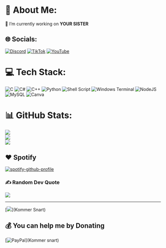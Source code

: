 # 💫 About Me:
🔭 I’m currently working on **YOUR SISTER**


## 🌐 Socials:
[![Discord](https://img.shields.io/badge/Discord-%237289DA.svg?logo=discord&logoColor=white)](https://discord.gg/QWEkEj3HRr) [![TikTok](https://img.shields.io/badge/TikTok-%23000000.svg?logo=TikTok&logoColor=white)](https://tiktok.com/@gotflamingo) [![YouTube](https://img.shields.io/badge/YouTube-%23FF0000.svg?logo=YouTube&logoColor=white)](https://youtube.com/@gotflamingo) 

# 💻 Tech Stack:
![C](https://img.shields.io/badge/c-%2300599C.svg?style=for-the-badge&logo=c&logoColor=white) ![C#](https://img.shields.io/badge/c%23-%23239120.svg?style=for-the-badge&logo=csharp&logoColor=white) ![C++](https://img.shields.io/badge/c++-%2300599C.svg?style=for-the-badge&logo=c%2B%2B&logoColor=white) ![Python](https://img.shields.io/badge/python-3670A0?style=for-the-badge&logo=python&logoColor=ffdd54) ![Shell Script](https://img.shields.io/badge/shell_script-%23121011.svg?style=for-the-badge&logo=gnu-bash&logoColor=white) ![Windows Terminal](https://img.shields.io/badge/Windows%20Terminal-%234D4D4D.svg?style=for-the-badge&logo=windows-terminal&logoColor=white) ![NodeJS](https://img.shields.io/badge/node.js-6DA55F?style=for-the-badge&logo=node.js&logoColor=white) ![MySQL](https://img.shields.io/badge/mysql-%2300000f.svg?style=for-the-badge&logo=mysql&logoColor=white) ![Canva](https://img.shields.io/badge/Canva-%2300C4CC.svg?style=for-the-badge&logo=Canva&logoColor=white)
# 📊 GitHub Stats:
![](https://github-readme-stats.vercel.app/api?username=Nix&theme=monokai&hide_border=false&include_all_commits=true&count_private=false)<br/>
![](https://github-readme-streak-stats.herokuapp.com/?user=Nix&theme=monokai&hide_border=false)<br/>
![](https://github-readme-stats.vercel.app/api/top-langs/?username=Nix&theme=monokai&hide_border=false&include_all_commits=true&count_private=false&layout=compact)

## ❤ Spotify
[![spotify-github-profile](https://spotify-github-profile.vercel.app/api/view?uid=31ap5xrz6w26xnwkrcq6us6pqage&cover_image=true&theme=default&show_offline=false&background_color=121212&interchange=false)](https://spotify-github-profile.vercel.app/api/view?uid=31ap5xrz6w26xnwkrcq6us6pqage&redirect=true)

### ✍️ Random Dev Quote
![](https://quotes-github-readme.vercel.app/api?type=horizontal&theme=dark)

---
[![](https://visitcount.itsvg.in/api?id=GotFlamingo&icon=0&color=0)](Kommer Snart)

  ## 💰 You can help me by Donating
  [![PayPal](https://img.shields.io/badge/PayPal-00457C?style=for-the-badge&logo=paypal&logoColor=white)](Kommer snart) 
